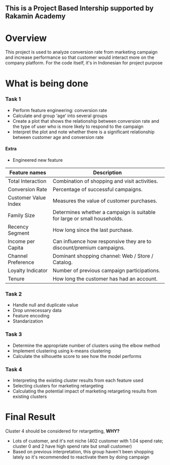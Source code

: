 ## **This is a Project Based Intership supported by Rakamin Academy**

# Overview
This project is used to analyze conversion rate from marketing campaign and increase performance so that customer would interact more on the company platform. For the code itself, it's in Indonesian for project purpose

# What is being done
### Task 1
- Perform feature engineering: conversion rate
- Calculate and group ‘age’ into several groups
- Create a plot that shows the relationship between conversion rate and the type of user who is more likely to respond to the campaign
- Interpret the plot and note whether there is a significant relationship between customer age and conversion rate

#### Extra
- Engineered new feature

|Feature names|Description|
|-------------|-----------|
|Total Interaction      |Combination of shopping and visit activities.|
|Conversion Rate        |Percentage of successful campaigns.|
|Customer Value Index   |Measures the value of customer purchases.|
|Family Size            |Determines whether a campaign is suitable for large or small households.|
|Recency Segment        |How long since the last purchase.|
|Income per Capita      |Can influence how responsive they are to discount/premium campaigns.|
|Channel Preference     |Dominant shopping channel: Web / Store / Catalog.|
|Loyalty Indicator      |Number of previous campaign participations.|
|Tenure                 |How long the customer has had an account.|

### Task 2
- Handle null and duplicate value
- Drop unnecessary data
- Feature encoding
- Standarization

### Task 3
- Determine the appropriate number of clusters using the elbow method
- Implement clustering using k-means clustering
- Calculate the silhouette score to see how the model performs

### Task 4
- Interpreting the existing cluster results from each feature used
- Selecting clusters for marketing retargeting
- Calculating the potential impact of marketing retargeting results from existing clusters

# Final Result
Cluster 4 should be considered for retargetting, **WHY?**
- Lots of customer, and it's not niche (402 customer with 1.04 spend rate; cluster 0 and 2 have high spend rate but small customer)
- Based on previous interpretation, this group haven't been shopping lately so it's recommended to reactivate them by doing campaign